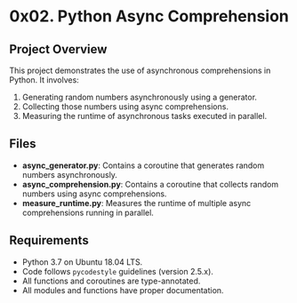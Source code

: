 # 0x02. Python Async Comprehension

## Project Overview
This project demonstrates the use of asynchronous comprehensions in Python. It involves:
1. Generating random numbers asynchronously using a generator.
2. Collecting those numbers using async comprehensions.
3. Measuring the runtime of asynchronous tasks executed in parallel.

## Files
- **async_generator.py**: Contains a coroutine that generates random numbers asynchronously.
- **async_comprehension.py**: Contains a coroutine that collects random numbers using async comprehensions.
- **measure_runtime.py**: Measures the runtime of multiple async comprehensions running in parallel.

## Requirements
- Python 3.7 on Ubuntu 18.04 LTS.
- Code follows `pycodestyle` guidelines (version 2.5.x).
- All functions and coroutines are type-annotated.
- All modules and functions have proper documentation.
